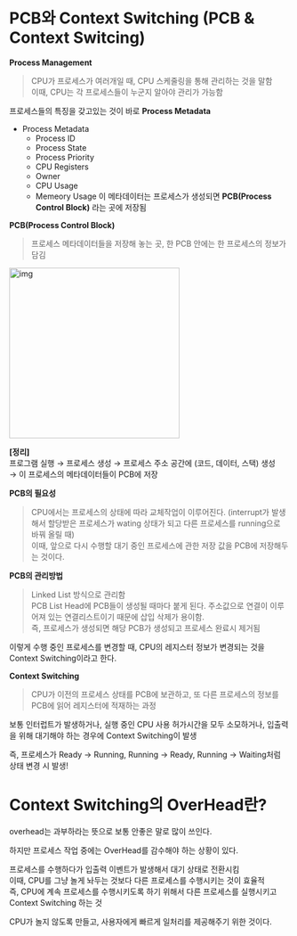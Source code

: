 # PCB와 Context Switching (PCB & Context Switcing)

**Process Management**   
> CPU가 프로세스가 여러개일 때, CPU 스케줄링을 통해 관리하는 것을 말함   
> 이때, CPU는 각 프로세스들이 누군지 알아야 관리가 가능함

프로세스들의 특징을 갖고있는 것이 바로 **Process Metadata**

+ Process Metadata
  + Process ID
  + Process State
  + Process Priority
  + CPU Registers
  + Owner
  + CPU Usage
  + Memeory Usage
이 메타데이터는 프로세스가 생성되면 **PCB(Process Control Block)** 라는 곳에 저장됨


**PCB(Process Control Block)**   
> 프로세스 메타데이터들을 저장해 놓는 곳, 한 PCB 안에는 한 프로세스의 정보가 담김

<img width="306" alt="img" src="https://user-images.githubusercontent.com/95405810/157158202-378b6cc1-bc6c-40bd-8a24-a8427f2f26d9.PNG">


**[정리]**   
프로그램 실행 → 프로세스 생성 → 프로세스 주소 공간에 (코드, 데이터, 스택) 생성    
→ 이 프로세스의 메타데이터들이 PCB에 저장

**PCB의 필요성**   
> CPU에서는 프로세스의 상태에 따라 교체작업이 이루어진다. (interrupt가 발생해서 할당받은 프로세스가 wating 상태가 되고 다른 프로세스를 running으로 바꿔 올릴 때)   
> 이때, 앞으로 다시 수행할 대기 중인 프로세스에 관한 저장 값을 PCB에 저장해두는 것이다.

**PCB의 관리방법**   
> Linked List 방식으로 관리함   
> PCB List Head에 PCB들이 생성될 때마다 붙게 된다. 주소값으로 연결이 이루어져 있는 연결리스트이기 때문에 삽입 삭제가 용이함.   
> 즉, 프로세스가 생성되면 해당 PCB가 생성되고 프로세스 완료시 제거됨


이렇게 수행 중인 프로세스를 변경할 때, CPU의 레지스터 정보가 변경되는 것을 Context Switching이라고 한다.


**Context Switching**   
> CPU가 이전의 프로세스 상태를 PCB에 보관하고, 또 다른 프로세스의 정보를 PCB에 읽어 레지스터에 적재하는 과정

보통 인터럽트가 발생하거나, 실행 중인 CPU 사용 허가시간을 모두 소모하거나, 입출력을 위해 대기해야 하는 경우에 Context Switching이 발생

즉, 프로세스가 Ready → Running, Running → Ready, Running → Waiting처럼 상태 변경 시 발생!


# Context Switching의 OverHead란?
overhead는 과부하라는 뜻으로 보통 안좋은 말로 많이 쓰인다.

하지만 프로세스 작업 중에는 OverHead를 감수해야 하는 상황이 있다.

프로세스를 수행하다가 입출력 이벤트가 발생해서 대기 상태로 전환시킴   
이때, CPU를 그냥 놀게 놔두는 것보다 다른 프로세스를 수행시키는 것이 효율적   
즉, CPU에 계속 프로세스를 수행시키도록 하기 위해서 다른 프로세스를 실행시키고 Context Switching 하는 것

CPU가 놀지 않도록 만들고, 사용자에게 빠르게 일처리를 제공해주기 위한 것이다.
